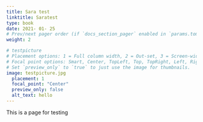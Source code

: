 ```yaml
---
title: Sara test 
linktitle: Saratest 
type: book
date: 2021- 01- 25
# Prev/next pager order (if `docs_section_pager` enabled in `params.toml`)
weight: 2

# testpicture 
# Placement options: 1 = Full column width, 2 = Out-set, 3 = Screen-width
# Focal point options: Smart, Center, TopLeft, Top, TopRight, Left, Right, BottomLeft, Bottom, BottomRight
# Set `preview_only` to `true` to just use the image for thumbnails.
image: testpicture.jpg
  placement: 1
  focal_point: "Center"
  preview_only: false
  alt_text: hello 
---
```


This is a page for testing 
